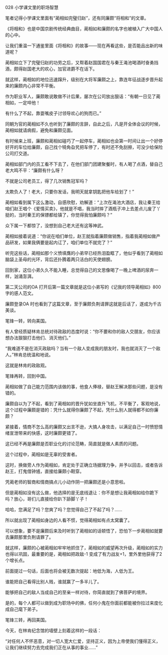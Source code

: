 028 小学课文里的职场智慧





笔者记得小学课文里面有“蔺相如完璧归赵”，还有同廉颇“将相和”的文章。

《将相和》也是中国京剧传统经典曲目，蔺相如和廉颇的名字也被植入广大中国人的心中。

让我们重温一下通鉴里面《将相和》的故事——现在再看这些，是否能品出新的味道呢？



蔺相如立下了完璧归赵的功劳之后，又帮着赵国国君在与秦王渑池喝酒时奋勇挡酒，颇得赵国老大的欢心，加官进爵不在话下。

就这样，蔺相如的地位迅速蹿升，级别在大将军廉颇之上，靠连年征战逐步晋升起来的廉颇内心非常不平衡。

作为职业军人，廉颇敢说敢做不计后果，屡次在公司放出狠话：“有朝一日见了蔺相如，一定啐他！

有什么了不起，靠耍嘴皮子讨领导欢心的狗而已。”



同朝为官的蔺相如不久也听到了廉颇的言辞，自此之后，凡是开全体会议的时候，蔺相如就请病假，避免和廉颇见面。

有时候来上班，廉颇和蔺相如碰巧了一起停车，蔺相如也会第一时间让出一个好停好开的车位给廉颇，自己找个犄角旮旯把车停了，有时还不免刮擦，可没少给保险公司打交道。



蔺相如部门内的员工看不下去了，在他们部门团建聚餐时，有人喝了点酒，替自己老大鸣不平：“廉颇有什么呀？

不就是公司老员工，得了几次销售冠军吗？

太欺负人了！老大，只要你发话，我明天就拿钥匙把他车给划了！”



蔺相如看到属下这么激动，自感欣慰，劝解道：“上次在渑池大酒店，我让秦王给咱们赵王唱个《爱情买卖》，他就是不唱，我当时摔了酒瓶子冲上去差点儿废了丫挺的，当时秦王的保镖都给镇了，你觉得我怕廉颇吗？”

众下属一下都惊了，没想到自己老大还有这等神武。

蔺相如接着说道：“你说在咱们单位，赵王就指着廉颇做销售，指着我蔺相如做产品研发，如果我俩要是起内讧了，咱们单位不就完了？”

听完这些话，蔺相如那个义愤填膺的小弟早已经热泪盈眶了，他似乎看到了蔺相如脑袋上圣母的光环，背后还扑腾着两只洁白的天使翅膀。



回到家，这位小弟久久不能入睡，总觉得自己的文思像喝了一晚上啤酒的尿奔一样，汹涌澎湃。

第二天公司的OA 打开后第一篇文章就是这位小弟写的《记我的领导蔺相如》800 字的感人范文。

廉颇登录OA 时也看到了这篇文章，至于廉颇负荆请罪这就是后话了，遂成为千古美谈。



笔锋一转，转向美国。

有人曾经质疑林肯总统对待政敌的态度时说：“你不要和你的敌人交朋友，你应该想办法狠狠打击他们、消灭他们。”

“我难道不是在消灭政敌吗？当有一个敌人变成我的朋友时，我也就消灭了一个敌人。”林肯总统温和地说。

这就是林肯的政敌观。



笔锋再转，回到中国。

蔺相如做了自己能力范围内该做的事，他食人俸禄，替赵王解决那些问题，是没有错的。

廉颇自以为了不起，看到了蔺相如的晋升犹如坐直升飞机，不平衡了，客观地说，这个过程中廉颇是错的：凭什么就得你廉颇了不起，凭什么别人就得都不如你廉颇？

紧接着，情商不怎么高的廉颇又出言不逊，大搞人身攻击，以满足自己一时愤怒情绪宣泄带来的快感，这时廉颇更错了。

这已经不再是廉颇是否职业化的讨论范畴，简直就是做人素质的问题。

这个过程中，蔺相如是无辜的受害者。



这时，换做旁人作为蔺相如，肯定处于正确立场据理力争，并予以回击，或者告诉赵王，打鬼借钟馗，直接给廉颇小鞋穿。

凭蔺老师的智商和情商搞点儿小动作阴一把廉颇还是小意思啦。

但是蔺相如没有这么做，他选择的是无底线退让：你不是想让我蔺相如给你跪下吗？放心，哥们儿直接给你趴下舔脚丫子！

哈哈，您满足了吗？您爽了吗？您觉得自己了不起了吗？……



所以就出现了蔺相如身边的人看不惯，觉得蔺相如有点太窝囊了。

可以想象，要不是廉颇后来及时听到了蔺相如的话顿悟了，恐怕下一步蔺相如就要去廉颇那里负荆请罪了。

就这样，廉颇的心被蔺相如牢牢地抓住了，蔺相如的威望再次升级，蔺相如的实力也得以巩固，最重要的是，蔺相如把政敌-1 变成了有力战友+1，里外里他获得了2 个增长点。



前面提过一句话，后面也将会被无数次提起：地低为海，人低为王。

谁能把自己看得比别人贱，谁就赢了一多半儿了。

能够把自己的敌人当成自己的至亲一样对待，你简直就到了佛菩萨的境界。

是的，每个人都可以做到成为职场中的佛，任何小鬼在你面前都能被你拉过来度化成自己麾下弟子。



笔锋三转，再回美国。

今天，在林肯纪念馆的墙壁上刻着这样的一段话：

“对任何人不怀恶意，对一切人宽大仁爱，坚持正义，因为上帝使我们懂得正义，让我们继续努力去完成我们正在从事的事业……”

